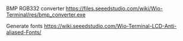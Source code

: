 BMP RGB332 converter https://files.seeedstudio.com/wiki/Wio-Terminal/res/bmp_converter.exe

Generate fonts https://wiki.seeedstudio.com/Wio-Terminal-LCD-Anti-aliased-Fonts/
